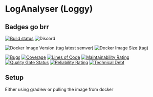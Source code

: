 # LogAnalyser (Loggy)

## Badges go brr

[![Build status](https://ci.cloudlab.zhaw.ch/api/projects/status/8a005eg6po9x5p4i/branch/dev?svg=true)](https://ci.cloudlab.zhaw.ch/project/albreaus/backend/branch/master)
![Discord](https://img.shields.io/discord/650016713483485225?logo=discord)

![Docker Image Version (tag latest semver)](https://img.shields.io/docker/v/carl503/loggy/latest?label=docker%20image&logo=docker)
![Docker Image Size (tag)](https://img.shields.io/docker/image-size/carl503/loggy/latest?label=image%20size&logo=docker)

[![Bugs](https://sonar.zhaw.neat.moe/api/project_badges/measure?project=ch.zhaw.pm4.loganalyser&metric=bugs)](https://sonar.zhaw.neat.moe/dashboard?id=ch.zhaw.pm4.loganalyser)
[![Coverage](https://sonar.zhaw.neat.moe/api/project_badges/measure?project=ch.zhaw.pm4.loganalyser&metric=coverage)](https://sonar.zhaw.neat.moe/dashboard?id=ch.zhaw.pm4.loganalyser)
[![Lines of Code](https://sonar.zhaw.neat.moe/api/project_badges/measure?project=ch.zhaw.pm4.loganalyser&metric=ncloc)](https://sonar.zhaw.neat.moe/dashboard?id=ch.zhaw.pm4.loganalyser)
[![Maintainability Rating](https://sonar.zhaw.neat.moe/api/project_badges/measure?project=ch.zhaw.pm4.loganalyser&metric=sqale_rating)](https://sonar.zhaw.neat.moe/dashboard?id=ch.zhaw.pm4.loganalyser)
[![Quality Gate Status](https://sonar.zhaw.neat.moe/api/project_badges/measure?project=ch.zhaw.pm4.loganalyser&metric=alert_status)](https://sonar.zhaw.neat.moe/dashboard?id=ch.zhaw.pm4.loganalyser)
[![Reliability Rating](https://sonar.zhaw.neat.moe/api/project_badges/measure?project=ch.zhaw.pm4.loganalyser&metric=reliability_rating)](https://sonar.zhaw.neat.moe/dashboard?id=ch.zhaw.pm4.loganalyser)
[![Technical Debt](https://sonar.zhaw.neat.moe/api/project_badges/measure?project=ch.zhaw.pm4.loganalyser&metric=sqale_index)](https://sonar.zhaw.neat.moe/dashboard?id=ch.zhaw.pm4.loganalyser)

## Setup

Either using gradlew or pulling the image from docker